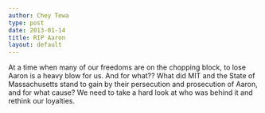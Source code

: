 ```yaml
---
author: Chey Tewa
type: post
date: 2013-01-14
title: RIP Aaron
layout: default
---
```

At a time when many of our freedoms are on the chopping block, to lose Aaron is a heavy blow for us. And for what?? What did MIT and the State of Massachusetts stand to gain by their persecution and prosecution of Aaron, and for what cause? We need to take a hard look at who was behind it and rethink our loyalties.
